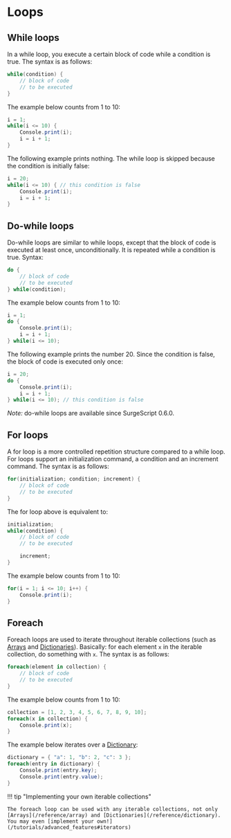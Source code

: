 Loops
=====

While loops
-----------

In a while loop, you execute a certain block of code while a condition is true. The syntax is as follows:

```cs
while(condition) {
    // block of code
    // to be executed
}
```

The example below counts from 1 to 10:

```cs
i = 1;
while(i <= 10) {
    Console.print(i);
    i = i + 1;
}
```

The following example prints nothing. The while loop is skipped because the condition is initially false:

```cs
i = 20;
while(i <= 10) { // this condition is false
    Console.print(i);
    i = i + 1;
}
```

Do-while loops
--------------

Do-while loops are similar to while loops, except that the block of code is executed at least once, unconditionally. It is repeated while a condition is true. Syntax:

```cs
do {
    // block of code
    // to be executed
} while(condition);
```

The example below counts from 1 to 10:

```cs
i = 1;
do {
    Console.print(i);
    i = i + 1;
} while(i <= 10);
```

The following example prints the number 20. Since the condition is false, the block of code is executed only once:

```cs
i = 20;
do {
    Console.print(i);
    i = i + 1;
} while(i <= 10); // this condition is false
```

*Note:* do-while loops are available since SurgeScript 0.6.0.

For loops
---------

A for loop is a more controlled repetition structure compared to a while loop. For loops support an initialization command, a condition and an increment command. The syntax is as follows:

```cs
for(initialization; condition; increment) {
    // block of code
    // to be executed
}
```

The for loop above is equivalent to:

```cs
initialization;
while(condition) {
    // block of code
    // to be executed

    increment;
}
```

The example below counts from 1 to 10:

```cs
for(i = 1; i <= 10; i++) {
    Console.print(i);
}
```

Foreach
-------

Foreach loops are used to iterate throughout iterable collections (such as [Arrays](/reference/array) and [Dictionaries](/reference/dictionary)). Basically: for each element `x` in the iterable collection, do something with `x`. The syntax is as follows:

```cs
foreach(element in collection) {
    // block of code
    // to be executed
}
```

The example below counts from 1 to 10:

```cs
collection = [1, 2, 3, 4, 5, 6, 7, 8, 9, 10];
foreach(x in collection) {
    Console.print(x);
}
```

The example below iterates over a [Dictionary](/reference/dictionary):

```cs
dictionary = { "a": 1, "b": 2, "c": 3 };
foreach(entry in dictionary) {
    Console.print(entry.key);
    Console.print(entry.value);
}
```

!!! tip "Implementing your own iterable collections"

    The foreach loop can be used with any iterable collections, not only [Arrays](/reference/array) and [Dictionaries](/reference/dictionary). You may even [implement your own!](/tutorials/advanced_features#iterators)
